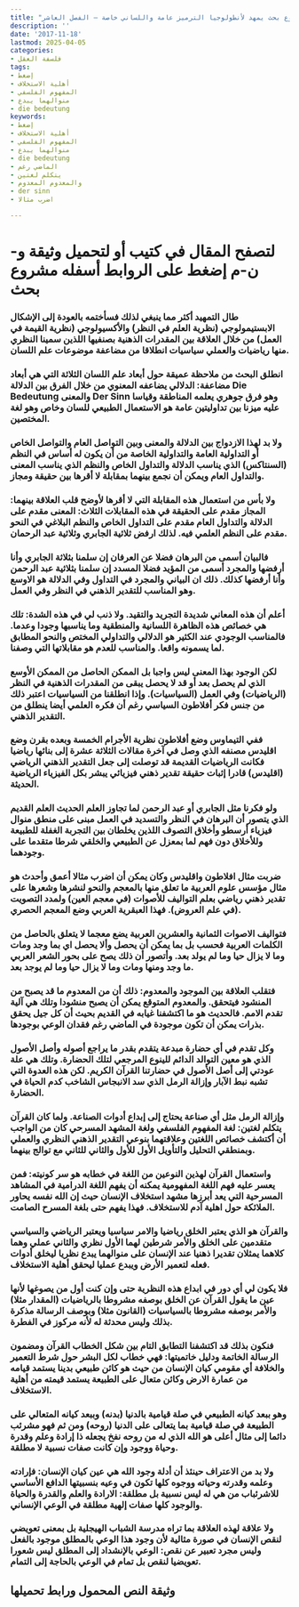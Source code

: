 ```yaml
---
title: "مشروع بحث يمهد لأنطولوجيا الترميز عامة واللساني خاصة – الفصل العاشر"
description: ''
date: '2017-11-18'
lastmod: 2025-04-05
categories:
- فلسفة العقل
tags:
- إضغط
- أهلية الاستخلاف
- المفهوم الفلسفي
- منوالهما يبدع
- die bedeutung
keywords:
- إضغط
- أهلية الاستخلاف
- المفهوم الفلسفي
- منوالهما يبدع
- die bedeutung
- الماضي رغم
- يتكلم لغتين
- والمعدوم المعدوم
- der sinn
- اضرب مثالا

---
```

# **لتصفح المقال في كتيب أو لتحميل وثيقة و-ن-م إضغط على الروابط أسفله** **مشروع بحث**

### طال التمهيد أكثر مما ينبغي لذلك فسأختمه بالعودة إلى الإشكال الابستيمولوجي (نظرية العلم في النظر) والأكسيولوجي (نظرية القيمة في العمل) من خلال العلاقة بين المقدرات الذهنية بصنفيها اللذين سمينا النظري منها رياضيات والعملي سياسيات انطلاقا من مضاعفة موضوعات علم اللسان.

### انطلق البحث من ملاحظة عميقة حول أبعاد علم اللسان الثلاثة التي هي أبعاد مضاعفة: الدلالي يضاعفه المعنوي من خلال الفرق بين الدلالة Die Bedeutung والمعنى Der Sinn وهو فرق جوهري يعلمه المناطقة وقياسا عليه ميزنا بين تداوليتين عامة هو الاستعمال الطبيعي للسان وخاص وهو لغة المختصين.

### ولا بد لهذا الازدواج بين الدلالة والمعنى وبين التواصل العام والتواصل الخاص أو التداولية العامة والتداولية الخاصة من أن يكون له أساس في النظم (السنتاكس) الذي يناسب الدلالة والتداول الخاص والنظم الذي يناسب المعنى والتداول العام ويمكن أن نجمع بينهما بمقابلة لا أقرها بين حقيقة ومجاز.

### ولا بأس من استعمال هذه المقابلة التي لا أقرها لأوضح قلب العلاقة بينهما: المجاز مقدم على الحقيقة في هذه المقابلات الثلاث: المعنى مقدم على الدلالة والتداول العام مقدم على التداول الخاص والنظم البلاغي في النحو مقدم على النظم العلمي فيه. لذلك ارفض ثلاثية الجابري وثلاثية عبد الرحمان.

### فالبيان أسمى من البرهان فضلا عن العرفان إن سلمنا بثلاثة الجابري وأنا أرفضها والمجرد أسمى من المؤيد فضلا المسدد إن سلمنا بثلاثية عبد الرحمن وأنا أرفضها كذلك. ذلك ان البياني والمجرد في التداول وفي الدلالة هو الاوسع وهو المناسب للتقدير الذهني في النظر وفي العمل.

### أعلم أن هذه المعاني شديدة التجريد والتقيد. ولا ذنب لي في هذه الشدة: تلك هي خصائص هذه الظاهرة اللسانية والمنطقية وما يناسبها وجودا وعدما. فالمناسب الوجودي عند الكثير هو الدلالي والتداولي المختص والنحو المطابق لما يسمونه واقعا. والمناسب للعدم هو مقابلاتها التي وصفنا.

### لكن الوجود بهذا المعنى ليس واجبا بل الممكن الحاصل من الممكن الأوسع الذي لم يحصل بعد أو قد لا يحصل يبقى من المقدرات الذهنية في النظر (الرياضيات) وفي العمل (السياسيات). وإذا انطلقنا من السياسيات اعتبر ذلك من جنس فكر أفلاطون السياسي رغم أن فكره العلمي أيضا ينطلق من التقدير الذهني.

### ففي التيماوس وضع أفلاطون نظرية الأجرام الخمسة وبعده بقرن وضع اقليدس مصنفه الذي وصل في آخرة مقالات الثلاثة عشرة إلى بنائها رياضيا فكانت الرياضيات القديمة قد توصلت إلى جعل التقدير الذهني الرياضي (اقليدس) قادرا إثبات حقيقة تقدير ذهني فيزيائي يبشر بكل الفيزياء الرياضية الحديثة.

### ولو فكرنا مثل الجابري أو عبد الرحمن لما تجاوز العلم الحديث العلم القديم الذي يتصور أن البرهان في النظر والتسديد في العمل مبنى على منطق منوال فيزياء أرسطو وأخلاق التصوف اللذين يخلطان بين التجربة الغفلة للطبيعة وللأخلاق دون فهم لما بمعزل عن الطبيعي والخلقي شرطا متقدما على وجودهما.

### ضربت مثال افلاطون واقليدس وكان يمكن أن اضرب مثالا أعمق وأحدث هو مثال مؤسس علوم العربية ما تعلق منها بالمعجم والنحو لنشرها وشعرها على تقدير ذهني رياضي بعلم التواليف للأصوات (في معجم العين) ولمدد التصويت (في علم العروض). فهذا العبقرية العربي وضع المعجم الحصري.

### فتواليف الاصوات الثمانية والعشرين العربية يضع معجما لا يتعلق بالحاصل من الكلمات العربية فحسب بل بما يمكن أن يحصل وألا يحصل اي بما وجد ومات وما لا يزال حيا وما لم يولد بعد. وأتصور أن ذلك يصح على بحور الشعر العربي ما وجد ومنها ومات وما لا يزال حيا وما لم يوجد بعد.

### فتقلب العلاقة بين الموجود والمعدوم: ذلك أن من المعدوم ما قد يصبح من المنشود فيتحقق. والمعدوم المتوقع يمكن أن يصبح منشودا وتلك هي آلية تقدم الامم. فالحديث هو ما اكتشفنا غيابه في القديم بحيث أن كل جيل يحقق بذرات يمكن أن تكون موجودة في الماضي رغم فقدان الوعي بوجودها.

### وكل تقدم في أي حضارة مبدعة يتقدم بقدر ما يراجع أصوله وأصل الأصول الذي هو معين التوالد الدائم للينوع المرجعي لتلك الحضارة. وتلك هي علة عودتي إلى أصل الأصول في حضارتنا القرآن الكريم. لكن هذه العدوة التي تشبه نبط الآبار وإزالة الرمل الذي سد الانبجاس الشاخب كدم الحياة في الحضارة.

### وإزالة الرمل مثل أي صناعة يحتاج إلى إبداع أدوات الصناعة. ولما كان القرآن يتكلم لغتين: لغة المفهوم الفلسفي ولغة المشهد المسرحي كان من الواجب أن أكتشف خصائص اللغتين وعلاقتهما بنوعي التقدير الذهني النظري والعملي وبمنطقي التحليل والتأويل الأول للأول والثاني للثاني مع توالج بينهما.

### واستعمال القرآن لهذين النوعين من اللغة في خطابه هو سر كونيته: فمن يعسر عليه فهم اللغة المفهومية يمكنه أن يفهم اللغة الدرامية في المشاهد المسرحية التي يعد أبرزها مشهد استخلاف الإنسان حيث إن الله نفسه يحاور الملائكة حول اهلية آدم للاستخلاف. فهذا يفهم حتى بلغة المسرح الصامت.

### والقرآن هو الذي يعتبر الخلق رياضيا والامر سياسيا ويعتبر الرياضي والسياسي متقدمين على الخلق والأمر شرطين لهما الأول نظري والثاني عملي وهما كلاهما يمثلان تقديرا ذهنيا عند الإنسان على منوالهما يبدع نظريا ليخلق أدوات فعله لتعمير الأرض ويبدع عمليا ليحقق أهلية الاستخلاف.

### فلا يكون لي أي دور في ابداع هذه النظرية حتى وإن كنت أول من يصوغها لأنها عين ما يقول القرآن عن الخلق بوصفه مشروطا بالرياضيات (المقدار مثلا) والأمر بوصفه مشروطا بالسياسيات (القانون مثلا) وبوصف الرسالة مذكرة بذلك وليس محدثة له لأنه مركوز في الفطرة.

### فنكون بذلك قد اكتشفنا التطابق التام بين شكل الخطاب القرآن ومضمون الرسالة الخاتمة ودليل خاتميتها: فهي خطاب لكل البشر حول شرط التعمير والخلافة أي مقومي كيان الإنسان من حيث هو كائن طبيعي بدينا يستمد قيامه من عمارة الارض وكائن متعال على الطبيعة يستمد قيمته من أهلية الاستخلاف.

### وهو ببعد كيانه الطبيعي في صلة قيامية بالدنيا (بدنه) وببعد كيانه المتعالي على الطبيعة في صلة قيامية بما يتعالى على الدنيا (روحه) ومن ثم فهو مشرئب دائما إلى مثال أعلى هو الله الذي له من روحه نفخ يجعله ذا إرادة وعلم وقدرة وحياة ووجود وإن كانت صفات نسبية لا مطلقة.

### ولا بد من الاعتراف حينئذ أن أدلة وجود الله هي عين كيان الإنسان: فإرادته وعلمه وقدرته وحياته ووجوه كلها تكون في وعيه بنسبيتها الدافع الأساسي للاشرئباب من هي له ليس نسبية بل مطلقة: الارادة والعلم والقدرة والحياة والوجود كلها صفات إلهية مطلقة في الوعي الإنساني.

### ولا علاقة لهذه العلاقة بما تراه مدرسة الشباب الهيجلية بل بمعنى تعويضي لنقص الإنسان في صورة مثالية لأن وجود هذا الوعي بالمطلق موجود بالفعل وليس مجرد تعبير عن نقص: الوعي بالإنشداد إلى المطلق ليس شعورا تعويضيا لنقص بل تمام في الوعي بالحاجة إلى التمام.

## وثيقة النص المحمول ورابط تحميلها

###

